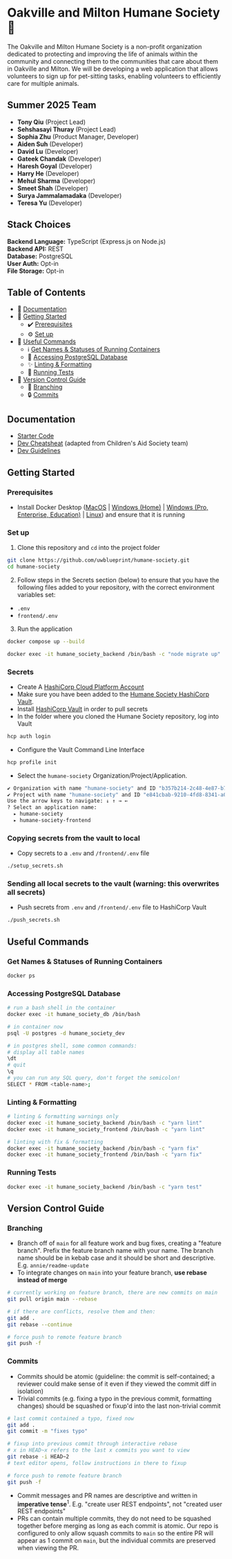 # Oakville and Milton Humane Society 🐾
The Oakville and Milton Humane Society is a non-profit organization dedicated to protecting and improving the life of animals within the community and connecting them to the communities that care about them in Oakville and Milton. We will be developing a web application that allows volunteers to sign up for pet-sitting tasks, enabling volunteers to efficiently care for multiple animals.

## Summer 2025 Team 
- **Tony Qiu** (Project Lead)
- **Sehshasayi Thuray** (Project Lead)
- **Sophia Zhu** (Product Manager, Developer)
- **Aiden Suh** (Developer)
- **David Lu** (Developer)
- **Gateek Chandak** (Developer)
- **Haresh Goyal** (Developer)
- **Harry He** (Developer)
- **Mehul Sharma** (Developer)
- **Smeet Shah** (Developer)
- **Surya Jammalamadaka** (Developer)
- **Teresa Yu** (Developer)

## Stack Choices
**Backend Language:** TypeScript (Express.js on Node.js) <br>
**Backend API:** REST <br>
**Database:** PostgreSQL<br>
**User Auth:** Opt-in <br>
**File Storage:** Opt-in <br>

## Table of Contents
* 📝 [Documentation](#documentation)
* 👷 [Getting Started](#getting-started)
  * ✔️ [Prerequisites](#prerequisites)
  * ⚙️ [Set up](#set-up)
* 🧰 [Useful Commands](#useful-commands)
  * ℹ️ [Get Names & Statuses of Running Containers](#get-names--statuses-of-running-containers)
  * 💽 [Accessing PostgreSQL Database](#accessing-postgresql-database)
  * ✨ [Linting & Formatting](#linting--formatting)
  * 🧪 [Running Tests](#running-tests)
* 🌳 [Version Control Guide](#version-control-guide)
  * 🌿 [Branching](#branching)
  * 🔒 [Commits](#commits)

## Documentation

- [Starter Code](https://uwblueprint.github.io/starter-code-v2)
- [Dev Cheatsheat](https://www.notion.so/uwblueprintexecs/Dev-Cheat-Sheet-from-CAS-65c53ce229ca4e91aa3abfe2079ac383) (adapted from Children's Aid Society team)
- [Dev Guidelines](https://www.notion.so/uwblueprintexecs/Dev-Guidelines-9ebd726d5b244e2094c54e10afc7303a)


## Getting Started

### Prerequisites

* Install Docker Desktop ([MacOS](https://docs.docker.com/docker-for-mac/install/) | [Windows (Home)](https://docs.docker.com/docker-for-windows/install-windows-home/) | [Windows (Pro, Enterprise, Education)](https://docs.docker.com/docker-for-windows/install/) | [Linux](https://docs.docker.com/engine/install/#server)) and ensure that it is running


### Set up

1. Clone this repository and `cd` into the project folder
```bash
git clone https://github.com/uwblueprint/humane-society.git
cd humane-society
```
2. Follow steps in the Secrets section (below) to ensure that you have the following files added to your repository, with the correct environment variables set:

- `.env`
- `frontend/.env`

3. Run the application

```bash
docker compose up --build
```
```bash
docker exec -it humane_society_backend /bin/bash -c "node migrate up"
```

### Secrets

- Create A [HashiCorp Cloud Platform Account](https://portal.cloud.hashicorp.com/sign-in?ajs_aid=9085f07d-f411-42b4-855b-72795f4fdbcc&product_intent=vault)
- Make sure you have been added to the [Humane Society HashiCorp Vault](https://github.com/uwblueprint/).
- Install [HashiCorp Vault](https://developer.hashicorp.com/hcp/tutorials/get-started-hcp-vault-secrets/hcp-vault-secrets-install-cli#install-hcp-vault-secrets-cli) in order to pull secrets
- In the folder where you cloned the Humane Society repository, log into Vault

```bash
hcp auth login
```

- Configure the Vault Command Line Interface

```bash
hcp profile init
```

- Select the `humane-society` Organization/Project/Application.

```bash
✔ Organization with name "humane-society" and ID "b357b214-2c48-4e87-b7b6-0e51f3902ac0" selected
✔ Project with name "humane-society" and ID "e841cbab-9210-4fd8-8341-a07946852120" selected
Use the arrow keys to navigate: ↓ ↑ → ←
? Select an application name:
  ▸ humane-society
  ▸ humane-society-frontend
```

### Copying secrets from the vault to local

- Copy secrets to a `.env` and `/frontend/.env` file

```bash
./setup_secrets.sh
```

### Sending all local secrets to the vault (warning: this overwrites all secrets)

- Push secrets from `.env` and `/frontend/.env` file to HashiCorp Vault

```bash
./push_secrets.sh
```

## Useful Commands

### Get Names & Statuses of Running Containers
```bash
docker ps
```

### Accessing PostgreSQL Database

```bash
# run a bash shell in the container
docker exec -it humane_society_db /bin/bash

# in container now
psql -U postgres -d humane_society_dev

# in postgres shell, some common commands:
# display all table names
\dt
# quit
\q
# you can run any SQL query, don't forget the semicolon!
SELECT * FROM <table-name>;
```

### Linting & Formatting
```bash
# linting & formatting warnings only
docker exec -it humane_society_backend /bin/bash -c "yarn lint"
docker exec -it humane_society_frontend /bin/bash -c "yarn lint"

# linting with fix & formatting
docker exec -it humane_society_backend /bin/bash -c "yarn fix"
docker exec -it humane_society_frontend /bin/bash -c "yarn fix"
```

### Running Tests
```bash
docker exec -it humane_society_backend /bin/bash -c "yarn test"
```


## Version Control Guide

### Branching
* Branch off of `main` for all feature work and bug fixes, creating a "feature branch". Prefix the feature branch name with your name. The branch name should be in kebab case and it should be short and descriptive. E.g. `annie/readme-update`
* To integrate changes on `main` into your feature branch, **use rebase instead of merge**

```bash
# currently working on feature branch, there are new commits on main
git pull origin main --rebase

# if there are conflicts, resolve them and then:
git add .
git rebase --continue

# force push to remote feature branch
git push -f
```

### Commits
* Commits should be atomic (guideline: the commit is self-contained; a reviewer could make sense of it even if they viewed the commit diff in isolation)
* Trivial commits (e.g. fixing a typo in the previous commit, formatting changes) should be squashed or fixup'd into the last non-trivial commit

```bash
# last commit contained a typo, fixed now
git add .
git commit -m "fixes typo"

# fixup into previous commit through interactive rebase
# x in HEAD~x refers to the last x commits you want to view
git rebase -i HEAD~2
# text editor opens, follow instructions in there to fixup

# force push to remote feature branch
git push -f
```

* Commit messages and PR names are descriptive and written in **imperative tense**<sup>1</sup>. E.g. "create user REST endpoints", not "created user REST endpoints"
* PRs can contain multiple commits, they do not need to be squashed together before merging as long as each commit is atomic. Our repo is configured to only allow squash commits to `main` so the entire PR will appear as 1 commit on `main`, but the individual commits are preserved when viewing the PR.

